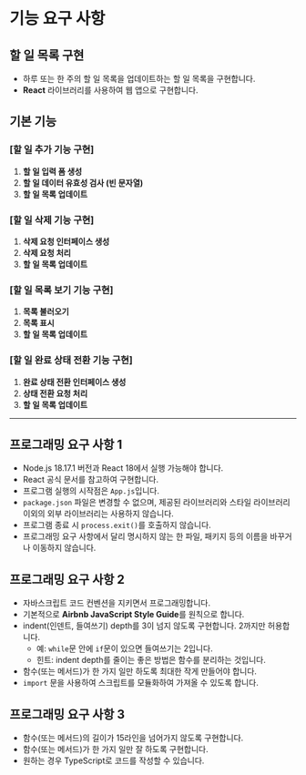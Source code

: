 # 기능 요구 사항

## 할 일 목록 구현

- 하루 또는 한 주의 할 일 목록을 업데이트하는 할 일 목록을 구현합니다.
- **React** 라이브러리를 사용하여 웹 앱으로 구현합니다.

## 기본 기능

### [할 일 추가 기능 구현]

1. **할 일 입력 폼 생성**
2. **할 일 데이터 유효성 검사 (빈 문자열)**
3. **할 일 목록 업데이트**

### [할 일 삭제 기능 구현]

1. **삭제 요청 인터페이스 생성**
2. **삭제 요청 처리**
3. **할 일 목록 업데이트**

### [할 일 목록 보기 기능 구현]

1. **목록 불러오기**
2. **목록 표시**
3. **할 일 목록 업데이트**

### [할 일 완료 상태 전환 기능 구현]

1. **완료 상태 전환 인터페이스 생성**
2. **상태 전환 요청 처리**
3. **할 일 목록 업데이트**

---

## 프로그래밍 요구 사항 1

- Node.js 18.17.1 버전과 React 18에서 실행 가능해야 합니다.
- React 공식 문서를 참고하여 구현합니다.
- 프로그램 실행의 시작점은 `App.js`입니다.
- `package.json` 파일은 변경할 수 없으며, 제공된 라이브러리와 스타일 라이브러리 이외의 외부 라이브러리는 사용하지 않습니다.
- 프로그램 종료 시 `process.exit()`를 호출하지 않습니다.
- 프로그래밍 요구 사항에서 달리 명시하지 않는 한 파일, 패키지 등의 이름을 바꾸거나 이동하지 않습니다.

## 프로그래밍 요구 사항 2

- 자바스크립트 코드 컨벤션을 지키면서 프로그래밍합니다.
- 기본적으로 **Airbnb JavaScript Style Guide**를 원칙으로 합니다.
- indent(인덴트, 들여쓰기) depth를 3이 넘지 않도록 구현합니다. 2까지만 허용합니다.
  - 예: `while`문 안에 `if`문이 있으면 들여쓰기는 2입니다.
  - 힌트: indent depth를 줄이는 좋은 방법은 함수를 분리하는 것입니다.
- 함수(또는 메서드)가 한 가지 일만 하도록 최대한 작게 만들어야 합니다.
- `import` 문을 사용하여 스크립트를 모듈화하여 가져올 수 있도록 합니다.

## 프로그래밍 요구 사항 3

- 함수(또는 메서드)의 길이가 15라인을 넘어가지 않도록 구현합니다.
- 함수(또는 메서드)가 한 가지 일만 잘 하도록 구현합니다.
- 원하는 경우 TypeScript로 코드를 작성할 수 있습니다.